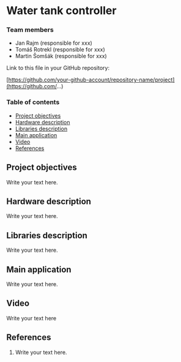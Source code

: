 # Water tank controller

### Team members

* Jan Rajm (responsible for xxx)
* Tomáš Rotrekl (responsible for xxx)
* Martin Šomšák (responsible for xxx)

Link to this file in your GitHub repository:

[https://github.com/your-github-account/repository-name/project](https://github.com/...)

### Table of contents

* [Project objectives](#objectives)
* [Hardware description](#hardware)
* [Libraries description](#libs)
* [Main application](#main)
* [Video](#video)
* [References](#references)

<a name="objectives"></a>

## Project objectives

Write your text here.

<a name="hardware"></a>

## Hardware description

Write your text here.

<a name="libs"></a>

## Libraries description

Write your text here.

<a name="main"></a>

## Main application

Write your text here.

<a name="video"></a>

## Video

Write your text here

<a name="references"></a>

## References

1. Write your text here.

